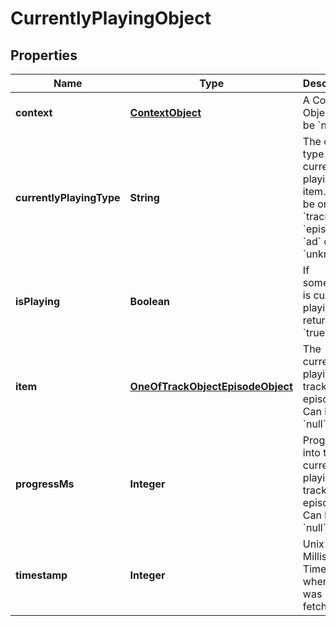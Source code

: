 

# CurrentlyPlayingObject

## Properties

Name | Type | Description | Notes
------------ | ------------- | ------------- | -------------
**context** | [**ContextObject**](ContextObject.md) | A Context Object. Can be &#x60;null&#x60;. |  [optional]
**currentlyPlayingType** | **String** | The object type of the currently playing item. Can be one of &#x60;track&#x60;, &#x60;episode&#x60;, &#x60;ad&#x60; or &#x60;unknown&#x60;.  |  [optional]
**isPlaying** | **Boolean** | If something is currently playing, return &#x60;true&#x60;. |  [optional]
**item** | [**OneOfTrackObjectEpisodeObject**](OneOfTrackObjectEpisodeObject.md) | The currently playing track or episode. Can be &#x60;null&#x60;. |  [optional]
**progressMs** | **Integer** | Progress into the currently playing track or episode. Can be &#x60;null&#x60;. |  [optional]
**timestamp** | **Integer** | Unix Millisecond Timestamp when data was fetched |  [optional]



